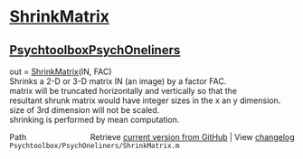 # [ShrinkMatrix](ShrinkMatrix)
## [Psychtoolbox](Psychtoolbox)[PsychOneliners](PsychOneliners)

out = [ShrinkMatrix](ShrinkMatrix)(IN, FAC)  
Shrinks a 2-D or 3-D matrix IN (an image) by a factor FAC.  
matrix will be truncated horizontally and vertically so that the  
resultant shrunk matrix would have integer sizes in the x an y dimension.  
size of 3rd dimension will not be scaled.  
shrinking is performed by mean computation.  




<div class="code_header" style="text-align:right;">
  <span style="float:left;">Path&nbsp;&nbsp;</span> <span class="counter">Retrieve <a href=
  "https://raw.github.com/Psychtoolbox-3/Psychtoolbox-3/beta/Psychtoolbox/PsychOneliners/ShrinkMatrix.m">current version from GitHub</a> | View <a href=
  "https://github.com/Psychtoolbox-3/Psychtoolbox-3/commits/beta/Psychtoolbox/PsychOneliners/ShrinkMatrix.m">changelog</a></span>
</div>
<div class="code">
  <code>Psychtoolbox/PsychOneliners/ShrinkMatrix.m</code>
</div>

